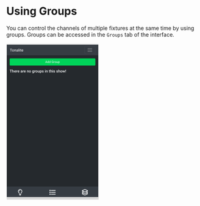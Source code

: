 # Using Groups

You can control the channels of multiple fixtures at the same time by using groups. Groups can be accessed in the `Groups` tab of the interface.

![Groups UI tab](../images/groups.png)
